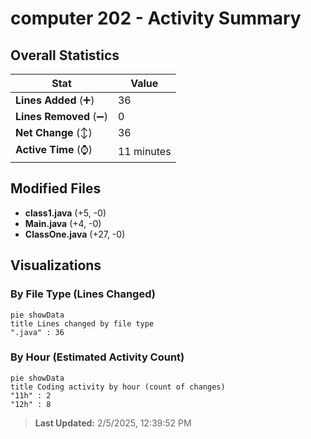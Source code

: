# computer 202 - Activity Summary 

## Overall Statistics

| Stat                   | Value                                                             |
| ---------------------- | ----------------------------------------------------------------- |
| **Lines Added** (➕)   | 36                                          |
| **Lines Removed** (➖) | 0                                        |
| **Net Change** (↕)    | 36                |
| **Active Time** (⌚)   | 11 minutes |


## Modified Files
- **class1.java** (+5, -0)
- **Main.java** (+4, -0)
- **ClassOne.java** (+27, -0)

## Visualizations

### By File Type (Lines Changed)

```mermaid
pie showData
title Lines changed by file type
".java" : 36
```

### By Hour (Estimated Activity Count)

```mermaid
pie showData
title Coding activity by hour (count of changes)
"11h" : 2
"12h" : 8
```


> **Last Updated:** 2/5/2025, 12:39:52 PM